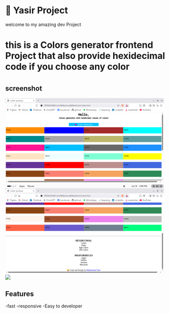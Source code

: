 # 🥸 Yasir Project
   
   welcome to my amazing dev Project
     
<h1> this is a Colors generator frontend Project that also provide hexidecimal code if you choose any color <h1>

## screenshot
  <img src="./img/imd1.png" width="500">
  <img src="./img/img2.png" width="500">
  <img src="./img/imd3.png" width="500">

## Features
-fast
-responsive
-Easy to developer
